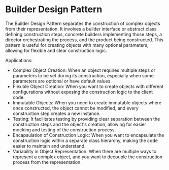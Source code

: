 # Builder Design Pattern
The Builder Design Pattern separates the construction of complex objects from their representation. It involves a builder interface or abstract class defining construction steps, concrete builders implementing those steps, a director orchestrating the process, and the product being constructed. This pattern is useful for creating objects with many optional parameters, allowing for flexible and clear construction logic.

Applications:
- Complex Object Creation: When an object requires multiple steps or parameters to be set during its construction, especially when some parameters are optional or have default values.
- Flexible Object Creation: When you want to create objects with different configurations without exposing the construction logic to the client code.
- Immutable Objects: When you need to create immutable objects where once constructed, the object cannot be modified, and every construction step creates a new instance.
- Testing: It facilitates testing by providing clear separation between the construction steps and the object's creation, allowing for easier mocking and testing of the construction process.
- Encapsulation of Construction Logic: When you want to encapsulate the construction logic within a separate class hierarchy, making the code easier to maintain and understand.
- Variability in Object Representation: When there are multiple ways to represent a complex object, and you want to decouple the construction process from the representation.
